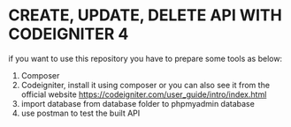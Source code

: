 # CREATE, UPDATE, DELETE API WITH CODEIGNITER 4
if you want to use this repository you have to prepare some tools as below:
1. Composer
2. Codeigniter, install it using composer or you can also see it from the official
   website https://codeigniter.com/user_guide/intro/index.html
3. import database from database folder to phpmyadmin database
4. use postman to test the built API
